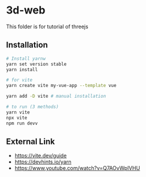 # 3d-web

This folder is for tutorial of threejs

## Installation

```bash
# Install yarnw
yarn set version stable
yarn install 

# for vite
yarn create vite my-vue-app --template vue

yarn add -D vite # manual installation

# to run (3 methods)
yarn vite
npx vite
npm run devv

```

## External Link

* https://vite.dev/guide
* https://devhints.io/yarn
* https://www.youtube.com/watch?v=Q7AOvWpIVHU